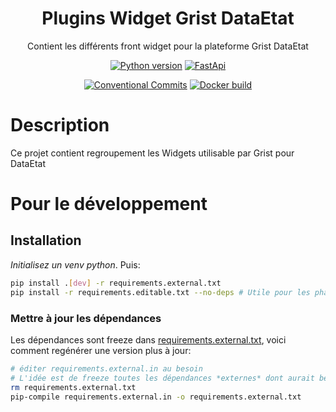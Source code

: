 <h1 align="center" style="border-bottom: none">
    <div>
        Plugins Widget Grist DataEtat
    </div>
</h1>

<p align="center">
    Contient les différents front widget pour la plateforme Grist DataEtat<br/>
</p>

<div align="center">
 
[![Python version](https://img.shields.io/badge/python-3.12.6-blue?logo=python)](https://www.python.org/downloads/release/python-3126/)
[![FastApi](https://img.shields.io/badge/FastAPI-0.115.5-blue?logo=fastapi)](https://fastapi.tiangolo.com/)

[![Conventional Commits](https://img.shields.io/badge/Conventional%20Commits-1.0.0-green.svg)](https://conventionalcommits.org)
[![Docker build](https://img.shields.io/badge/docker-automated-informational)](https://docs.docker.com/compose/)

</div>



# Description

Ce projet contient regroupement les Widgets utilisable par Grist pour DataEtat


# Pour le développement

## Installation

*Initialisez un venv python*. Puis:

```bash
pip install .[dev] -r requirements.external.txt
pip install -r requirements.editable.txt --no-deps # Utile pour les phase de développement
```

### Mettre à jour les dépendances

Les dépendances sont freeze dans [requirements.external.txt](./requirements.external.txt), voici comment regénérer une version plus à jour:

```bash
# éditer requirements.external.in au besoin
# L'idée est de freeze toutes les dépendances *externes* dont aurait besoin le projet.
rm requirements.external.txt
pip-compile requirements.external.in -o requirements.external.txt
```